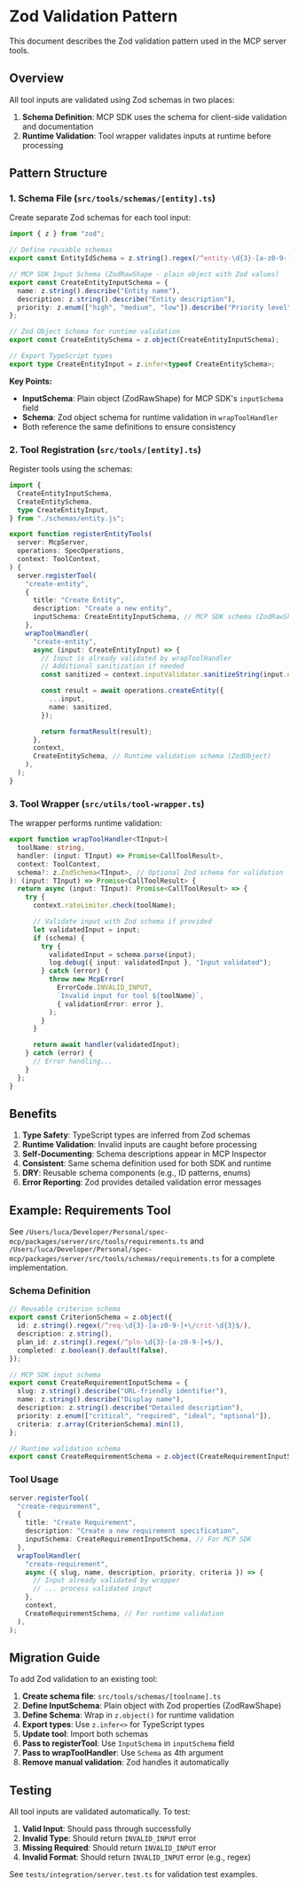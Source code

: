 # Zod Validation Pattern

This document describes the Zod validation pattern used in the MCP server tools.

## Overview

All tool inputs are validated using Zod schemas in two places:
1. **Schema Definition**: MCP SDK uses the schema for client-side validation and documentation
2. **Runtime Validation**: Tool wrapper validates inputs at runtime before processing

## Pattern Structure

### 1. Schema File (`src/tools/schemas/[entity].ts`)

Create separate Zod schemas for each tool input:

```typescript
import { z } from "zod";

// Define reusable schemas
export const EntityIdSchema = z.string().regex(/^entity-\d{3}-[a-z0-9-]+$/);

// MCP SDK Input Schema (ZodRawShape - plain object with Zod values)
export const CreateEntityInputSchema = {
  name: z.string().describe("Entity name"),
  description: z.string().describe("Entity description"),
  priority: z.enum(["high", "medium", "low"]).describe("Priority level"),
};

// Zod Object Schema for runtime validation
export const CreateEntitySchema = z.object(CreateEntityInputSchema);

// Export TypeScript types
export type CreateEntityInput = z.infer<typeof CreateEntitySchema>;
```

**Key Points:**
- **InputSchema**: Plain object (ZodRawShape) for MCP SDK's `inputSchema` field
- **Schema**: Zod object schema for runtime validation in `wrapToolHandler`
- Both reference the same definitions to ensure consistency

### 2. Tool Registration (`src/tools/[entity].ts`)

Register tools using the schemas:

```typescript
import {
  CreateEntityInputSchema,
  CreateEntitySchema,
  type CreateEntityInput,
} from "./schemas/entity.js";

export function registerEntityTools(
  server: McpServer,
  operations: SpecOperations,
  context: ToolContext,
) {
  server.registerTool(
    "create-entity",
    {
      title: "Create Entity",
      description: "Create a new entity",
      inputSchema: CreateEntityInputSchema, // MCP SDK schema (ZodRawShape)
    },
    wrapToolHandler(
      "create-entity",
      async (input: CreateEntityInput) => {
        // Input is already validated by wrapToolHandler
        // Additional sanitization if needed
        const sanitized = context.inputValidator.sanitizeString(input.name);

        const result = await operations.createEntity({
          ...input,
          name: sanitized,
        });

        return formatResult(result);
      },
      context,
      CreateEntitySchema, // Runtime validation schema (ZodObject)
    ),
  );
}
```

### 3. Tool Wrapper (`src/utils/tool-wrapper.ts`)

The wrapper performs runtime validation:

```typescript
export function wrapToolHandler<TInput>(
  toolName: string,
  handler: (input: TInput) => Promise<CallToolResult>,
  context: ToolContext,
  schema?: z.ZodSchema<TInput>, // Optional Zod schema for validation
): (input: TInput) => Promise<CallToolResult> {
  return async (input: TInput): Promise<CallToolResult> => {
    try {
      context.rateLimiter.check(toolName);

      // Validate input with Zod schema if provided
      let validatedInput = input;
      if (schema) {
        try {
          validatedInput = schema.parse(input);
          log.debug({ input: validatedInput }, "Input validated");
        } catch (error) {
          throw new McpError(
            ErrorCode.INVALID_INPUT,
            `Invalid input for tool ${toolName}`,
            { validationError: error },
          );
        }
      }

      return await handler(validatedInput);
    } catch (error) {
      // Error handling...
    }
  };
}
```

## Benefits

1. **Type Safety**: TypeScript types are inferred from Zod schemas
2. **Runtime Validation**: Invalid inputs are caught before processing
3. **Self-Documenting**: Schema descriptions appear in MCP Inspector
4. **Consistent**: Same schema definition used for both SDK and runtime
5. **DRY**: Reusable schema components (e.g., ID patterns, enums)
6. **Error Reporting**: Zod provides detailed validation error messages

## Example: Requirements Tool

See `/Users/luca/Developer/Personal/spec-mcp/packages/server/src/tools/requirements.ts` and
`/Users/luca/Developer/Personal/spec-mcp/packages/server/src/tools/schemas/requirements.ts` for a complete implementation.

### Schema Definition

```typescript
// Reusable criterion schema
export const CriterionSchema = z.object({
  id: z.string().regex(/^req-\d{3}-[a-z0-9-]+\/crit-\d{3}$/),
  description: z.string(),
  plan_id: z.string().regex(/^pln-\d{3}-[a-z0-9-]+$/),
  completed: z.boolean().default(false),
});

// MCP SDK input schema
export const CreateRequirementInputSchema = {
  slug: z.string().describe("URL-friendly identifier"),
  name: z.string().describe("Display name"),
  description: z.string().describe("Detailed description"),
  priority: z.enum(["critical", "required", "ideal", "optional"]),
  criteria: z.array(CriterionSchema).min(1),
};

// Runtime validation schema
export const CreateRequirementSchema = z.object(CreateRequirementInputSchema);
```

### Tool Usage

```typescript
server.registerTool(
  "create-requirement",
  {
    title: "Create Requirement",
    description: "Create a new requirement specification",
    inputSchema: CreateRequirementInputSchema, // For MCP SDK
  },
  wrapToolHandler(
    "create-requirement",
    async ({ slug, name, description, priority, criteria }) => {
      // Input already validated by wrapper
      // ... process validated input
    },
    context,
    CreateRequirementSchema, // For runtime validation
  ),
);
```

## Migration Guide

To add Zod validation to an existing tool:

1. **Create schema file**: `src/tools/schemas/[toolname].ts`
2. **Define InputSchema**: Plain object with Zod properties (ZodRawShape)
3. **Define Schema**: Wrap in `z.object()` for runtime validation
4. **Export types**: Use `z.infer<>` for TypeScript types
5. **Update tool**: Import both schemas
6. **Pass to registerTool**: Use `InputSchema` in `inputSchema` field
7. **Pass to wrapToolHandler**: Use `Schema` as 4th argument
8. **Remove manual validation**: Zod handles it automatically

## Testing

All tool inputs are validated automatically. To test:

1. **Valid Input**: Should pass through successfully
2. **Invalid Type**: Should return `INVALID_INPUT` error
3. **Missing Required**: Should return `INVALID_INPUT` error
4. **Invalid Format**: Should return `INVALID_INPUT` error (e.g., regex)

See `tests/integration/server.test.ts` for validation test examples.